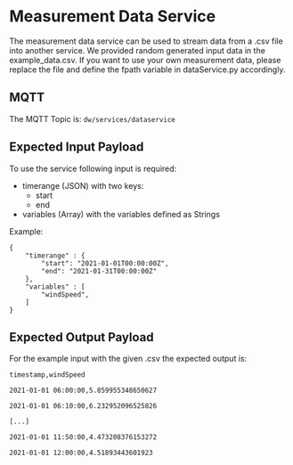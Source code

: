 # Measurement Data Service

The measurement data service can be used to stream data from a .csv file into another service. We provided random generated input data in the example_data.csv. If you want to use your own measurement data, please replace the file and define the fpath variable in dataService.py accordingly. 

## MQTT

The MQTT Topic is: `dw/services/dataservice`

## Expected Input Payload 

To use the service following input is required:
- timerange (JSON) with two keys:
    - start
    - end
- variables (Array) with the variables defined as Strings 

Example:

    {
        "timerange" : {
            "start": "2021-01-01T00:00:00Z",
            "end": "2021-01-31T00:00:00Z"
        },
        "variables" : [
            "windSpeed",
        ]
    }

## Expected Output Payload

For the example input with the given .csv the expected output is:

    timestamp,windSpeed

    2021-01-01 06:00:00,5.859955348650627

    2021-01-01 06:10:00,6.232952096525826

    [...]

    2021-01-01 11:50:00,4.473208376153272

    2021-01-01 12:00:00,4.51893443601923
